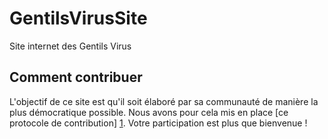 
GentilsVirusSite
================

Site internet des Gentils Virus

Comment contribuer
------------------

L'objectif de ce site est qu'il soit élaboré par sa communauté de manière la plus démocratique possible. Nous avons pour cela mis en place [ce protocole de contribution] [1]. Votre participation est plus que bienvenue !

  [1]: http://wiki.gentilsvirus.org/index.php?title=Organisation:Proposition_pour_site_internet&oldid=10593

